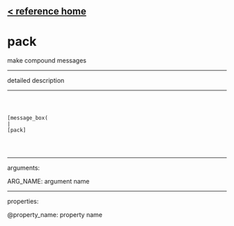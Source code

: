 [< reference home](ceammc_lib.html)
---

# pack


make compound messages

---

detailed description
<br>


---


```



[message_box(                                 
|
[pack]


            
```

---
arguments:

ARG_NAME: argument name<br>

---
properties:

@property_name: property name<br>

